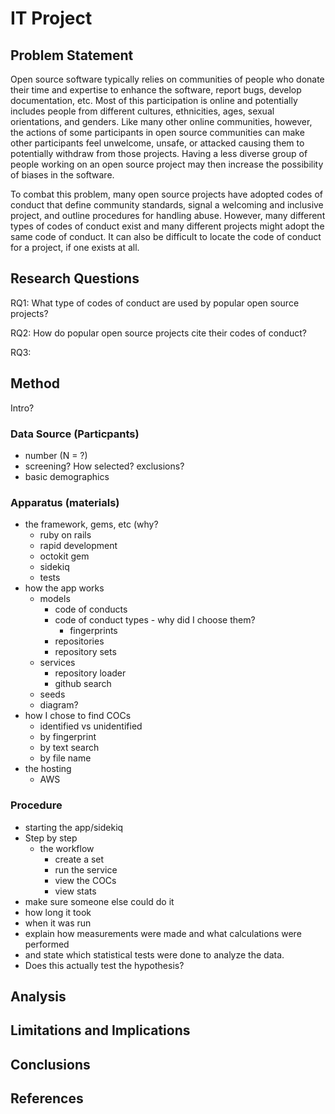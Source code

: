 # IT Project

## Problem Statement

Open source software typically relies on communities of people who donate their time and expertise to enhance the software, report bugs, develop documentation, etc.  Most of this participation is online and potentially includes people from different cultures, ethnicities, ages, sexual orientations, and genders.  Like many other online communities, however, the actions of some participants in open source communities can make other participants feel unwelcome, unsafe, or attacked causing them to potentially withdraw from those projects.  Having a less diverse group of people working on an open source project may then increase the possibility of biases in the software.

To combat this problem, many open source projects have adopted codes of conduct that define community standards, signal a welcoming and inclusive project, and outline procedures for handling abuse.  However, many different types of codes of conduct exist and many different projects might adopt the same code of conduct.  It can also be difficult to locate the code of conduct for a project, if one exists at all.

## Research Questions

RQ1: What type of codes of conduct are used by popular open source projects?

RQ2: How do popular open source projects cite their codes of conduct?

RQ3: 

## Method

Intro?

### Data Source (Particpants)
* number (N = ?)
* screening?  How selected?  exclusions?
* basic demographics


### Apparatus (materials)
* the framework, gems, etc (why?
  * ruby on rails
  * rapid development
  * octokit gem
  * sidekiq
  * tests
* how the app works 
  * models
    * code of conducts
    * code of conduct types - why did I choose them?
      * fingerprints
    * repositories
    * repository sets
  * services
    * repository loader
    * github search
  * seeds
  * diagram?
* how I chose to find COCs
  * identified vs unidentified
  * by fingerprint
  * by text search
  * by file name
* the hosting
  * AWS


### Procedure
* starting the app/sidekiq
* Step by step
  * the workflow
    * create a set
    * run the service
    * view the COCs
    * view stats
* make sure someone else could do it
* how long it took
* when it was run
* explain how measurements were made and what calculations were performed
* and state which statistical tests were done to analyze the data.
* Does this actually test the hypothesis?


## Analysis

## Limitations and Implications

## Conclusions

## References
